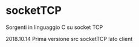 # socketTCP
Sorgenti in linguaggio C su socket TCP

2018.10.14  Prima versione src socketTCP lato client
